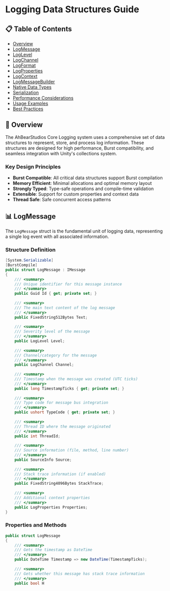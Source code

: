 # Logging Data Structures Guide

## 📋 Table of Contents

- [Overview](#overview)
- [LogMessage](#logmessage)
- [LogLevel](#loglevel)
- [LogChannel](#logchannel)
- [LogFormat](#logformat)
- [LogProperties](#logproperties)
- [LogContext](#logcontext)
- [LogMessageBuilder](#logmessagebuilder)
- [Native Data Types](#native-data-types)
- [Serialization](#serialization)
- [Performance Considerations](#performance-considerations)
- [Usage Examples](#usage-examples)
- [Best Practices](#best-practices)

## 🎯 Overview

The AhBearStudios Core Logging system uses a comprehensive set of data structures to represent, store, and process log information. These structures are designed for high performance, Burst compatibility, and seamless integration with Unity's collections system.

### Key Design Principles

- **Burst Compatible**: All critical data structures support Burst compilation
- **Memory Efficient**: Minimal allocations and optimal memory layout
- **Strongly Typed**: Type-safe operations and compile-time validation
- **Extensible**: Support for custom properties and context data
- **Thread Safe**: Safe concurrent access patterns

## 📊 LogMessage

The `LogMessage` struct is the fundamental unit of logging data, representing a single log event with all associated information.

### Structure Definition

```csharp
[System.Serializable]
[BurstCompile]
public struct LogMessage : IMessage
{
    /// <summary>
    /// Unique identifier for this message instance
    /// </summary>
    public Guid Id { get; private set; }
    
    /// <summary>
    /// The main text content of the log message
    /// </summary>
    public FixedString512Bytes Text;
    
    /// <summary>
    /// Severity level of the message
    /// </summary>
    public LogLevel Level;
    
    /// <summary>
    /// Channel/category for the message
    /// </summary>
    public LogChannel Channel;
    
    /// <summary>
    /// Timestamp when the message was created (UTC ticks)
    /// </summary>
    public long TimestampTicks { get; private set; }
    
    /// <summary>
    /// Type code for message bus integration
    /// </summary>
    public ushort TypeCode { get; private set; }
    
    /// <summary>
    /// Thread ID where the message originated
    /// </summary>
    public int ThreadId;
    
    /// <summary>
    /// Source information (file, method, line number)
    /// </summary>
    public SourceInfo Source;
    
    /// <summary>
    /// Stack trace information (if enabled)
    /// </summary>
    public FixedString4096Bytes StackTrace;
    
    /// <summary>
    /// Additional context properties
    /// </summary>
    public LogProperties Properties;
}
```

### Properties and Methods

```csharp
public struct LogMessage
{
    /// <summary>
    /// Gets the timestamp as DateTime
    /// </summary>
    public DateTime Timestamp => new DateTime(TimestampTicks);
    
    /// <summary>
    /// Gets whether this message has stack trace information
    /// </summary>
    public bool H
